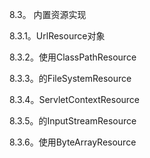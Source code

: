 8.3。 内置资源实现

8.3.1。UrlResource对象

8.3.2。使用ClassPathResource

8.3.3。的FileSystemResource

8.3.4。ServletContextResource

8.3.5。的InputStreamResource

8.3.6。使用ByteArrayResource

